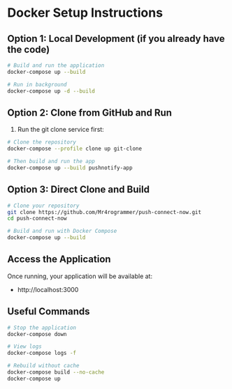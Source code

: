 
# Docker Setup Instructions

## Option 1: Local Development (if you already have the code)
```bash
# Build and run the application
docker-compose up --build

# Run in background
docker-compose up -d --build
```

## Option 2: Clone from GitHub and Run
1. Run the git clone service first:
```bash
# Clone the repository
docker-compose --profile clone up git-clone

# Then build and run the app
docker-compose up --build pushnotify-app
```

## Option 3: Direct Clone and Build
```bash
# Clone your repository
git clone https://github.com/Mr4rogrammer/push-connect-now.git
cd push-connect-now

# Build and run with Docker Compose
docker-compose up --build
```

## Access the Application
Once running, your application will be available at:
- http://localhost:3000

## Useful Commands
```bash
# Stop the application
docker-compose down

# View logs
docker-compose logs -f

# Rebuild without cache
docker-compose build --no-cache
docker-compose up
```

